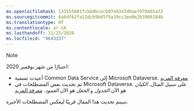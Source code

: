 ```yaml
---
ms.openlocfilehash: 133555881fcbb0bcecb0749343d0aef970405af2
ms.sourcegitcommit: 6a6df62fa12dcb9bd5f5a39cc3ee0e2b3988184b
ms.translationtype: HT
ms.contentlocale: ar-SA
ms.lasthandoff: 11/25/2020
ms.locfileid: "4643337"
---
```

> [!NOTE]
> اعتبارًا من شهر نوفمبر 2020:
> - أعيدت تسمية Common Data Service إلى Microsoft Dataverse. [معرفة المزيد](https://aka.ms/PAuAppBlog)
> - تم تحديث بعض المصطلحات في Microsoft Dataverse. على سبيل المثال، *الكيان* هو الآن *الجدول* و *الحقل* هو الآن *العمود*. [معرفة المزيد](https://go.microsoft.com/fwlink/?linkid=2147247)
>
> سيتم تحديث هذا المقال قريبًا ليعكس المصطلحات الأخيرة.
